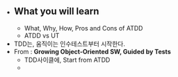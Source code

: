 - ## What you will learn
	- What, Why, How, Pros and Cons of ATDD
	- ATDD vs UT
- TDD는, 움직이는 인수테스트부터 시작한다.
- From : **Growing Object-Oriented SW, Guided by Tests**
	- TDD사이클에, Start from ATDD
	-